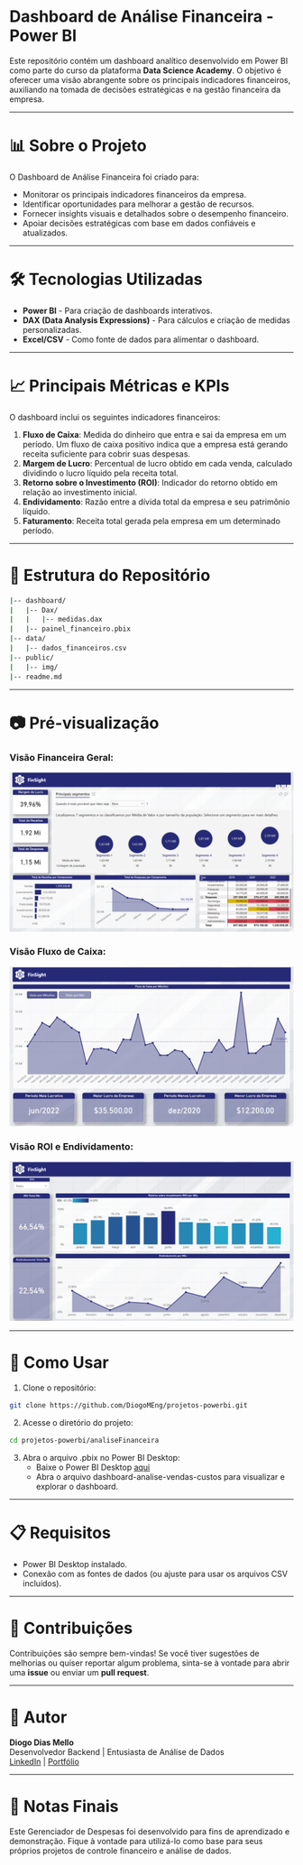 # Dashboard de Análise Financeira - Power BI

Este repositório contém um dashboard analítico desenvolvido em Power BI como parte do curso da plataforma **Data Science Academy**. O objetivo é oferecer uma visão abrangente sobre os principais indicadores financeiros, auxiliando na tomada de decisões estratégicas e na gestão financeira da empresa.

---

# 📊 Sobre o Projeto

O Dashboard de Análise Financeira foi criado para:

- Monitorar os principais indicadores financeiros da empresa.
- Identificar oportunidades para melhorar a gestão de recursos.
- Fornecer insights visuais e detalhados sobre o desempenho financeiro.
- Apoiar decisões estratégicas com base em dados confiáveis e atualizados.

---

# 🛠️ Tecnologias Utilizadas

- **Power BI** - Para criação de dashboards interativos.
- **DAX (Data Analysis Expressions)** - Para cálculos e criação de medidas personalizadas.
- **Excel/CSV** - Como fonte de dados para alimentar o dashboard.

---

# 📈 Principais Métricas e KPIs

O dashboard inclui os seguintes indicadores financeiros:

1. **Fluxo de Caixa**: Medida do dinheiro que entra e sai da empresa em um período. Um fluxo de caixa positivo indica que a empresa está gerando receita suficiente para cobrir suas despesas.
2. **Margem de Lucro**: Percentual de lucro obtido em cada venda, calculado dividindo o lucro líquido pela receita total.
3. **Retorno sobre o Investimento (ROI)**: Indicador do retorno obtido em relação ao investimento inicial.
4. **Endividamento**: Razão entre a dívida total da empresa e seu patrimônio líquido.
5. **Faturamento**: Receita total gerada pela empresa em um determinado período.

---

# 📂 Estrutura do Repositório

```bash
|-- dashboard/
|   |-- Dax/
|   |   |-- medidas.dax
|   |-- painel_financeiro.pbix
|-- data/
|   |-- dados_financeiros.csv
|-- public/
|   |-- img/
|-- readme.md
```

---

# 📷 Pré-visualização

### Visão Financeira Geral:

![Visão Financeira Geral](public/img/visao_financeira_geral.png)

### Visão Fluxo de Caixa:

![Visão Fluxo de Caixa](public/img/fluxo_caixa.png)

### Visão ROI e Endividamento:

![Visão ROI e Endividamento](public/img/visao_roi_endividamento.png)

---

# 🚀 Como Usar

1. Clone o repositório:

```bash
git clone https://github.com/DiogoMEng/projetos-powerbi.git
```

2. Acesse o diretório do projeto:

```bash
cd projetos-powerbi/analiseFinanceira
```

3. Abra o arquivo .pbix no Power BI Desktop:
   - Baixe o Power BI Desktop <a href="https://www.microsoft.com/pt-br/download/details.aspx?id=58494">aqui</a>
   - Abra o arquivo dashboard-analise-vendas-custos para visualizar e explorar o dashboard.

---

# 📋 Requisitos

- Power BI Desktop instalado.
- Conexão com as fontes de dados (ou ajuste para usar os arquivos CSV incluídos).

---

# 🤝 Contribuições

Contribuições são sempre bem-vindas! Se você tiver sugestões de melhorias ou quiser reportar algum problema, sinta-se à vontade para abrir uma **issue** ou enviar um **pull request**.

---

# 👤 Autor

**Diogo Dias Mello**  
Desenvolvedor Backend | Entusiasta de Análise de Dados  
[LinkedIn](www.linkedin.com/in/diogo-meng) | [Portfólio](https://diogomello-dev.netlify.app)

---

# 📝 Notas Finais

Este Gerenciador de Despesas foi desenvolvido para fins de aprendizado e demonstração. Fique à vontade para utilizá-lo como base para seus próprios projetos de controle financeiro e análise de dados.
